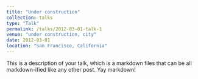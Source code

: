 ```yaml
---
title: "Under construction"
collection: talks
type: "Talk"
permalink: /talks/2012-03-01-talk-1
venue: "under construction, city"
date: 2012-03-01
location: "San Francisco, California"
---
```


This is a description of your talk, which is a markdown files that can be all markdown-ified like any other post. Yay markdown!
